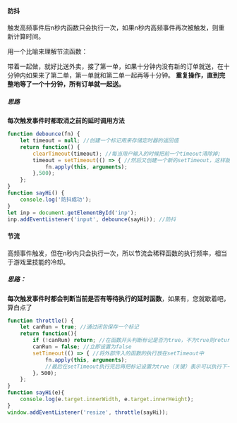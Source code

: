 #### 防抖

触发高频事件后n秒内函数只会执行一次，如果n秒内高频事件再次被触发，则重新计算时间。

用一个比喻来理解节流函数：

带着一起做，就好比送外卖，接了第一单，如果十分钟内没有新的订单就送，在十分钟内如果来了第二单，第一单就和第二单一起再等十分钟。
**重复操作，直到完整地等了一个十分钟，所有订单就一起送。**

##### 思路

**每次触发事件时都取消之前的延时调用方法**

```js
function debounce(fn) {
    let timeout = null; //创建一个标记用来存储定时器的返回值
    return function() {
        clearTimeout(timeout); //每当用户输入的时候把前一个timeout清除掉;
        timeout = setTimeout(() => { //然后又创建一个新的setTimeout，这样就能保证输入字符后的interval间隔内还有字符输入的话，就不会执行fn函数
            fn.apply(this, arguments);
        },500);
    };
}
function sayHi() {
    console.log('防抖成功');
}
let inp = document.getElementById('inp');
inp.addEventListener('input', debounce(sayHi)); //防抖
```



#### 节流

高频事件触发，但在n秒内只会执行一次，所以节流会稀释函数的执行频率，相当于游戏里技能的冷却。

##### 思路：

**每次触发事件时都会判断当前是否有等待执行的延时函数**，如果有，您就歇着吧，算白点了

```js
function throttle() {
    let canRun = true; //通过闭包保存一个标记
    return function(){
        if (!canRun) return; //在函数开头判断标记是否为true，不为true则return
        canRun = false; //立即设置为false
        setTimeout(() => { //将外部传入的函数的执行放在setTimeout中
            fn.apply(this, arguments);
            //最后在setTimeout执行完后再把标记设置为true（关键）表示可以执行下一次循环了。当定时器没有执行的时候标记永远是false，在开头被retur掉
        }，500);
    };
}
function sayHi(e){
    console.log(e.target.innerWidth, e.target.innerHeight);
}
window.addEventListener('resize', throttle(sayHi));
```

